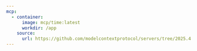 ```yaml
---
mcp:
  - container:
      image: mcp/time:latest
      workdir: /app
    source:
      url: https://github.com/modelcontextprotocol/servers/tree/2025.4.6
---
```

